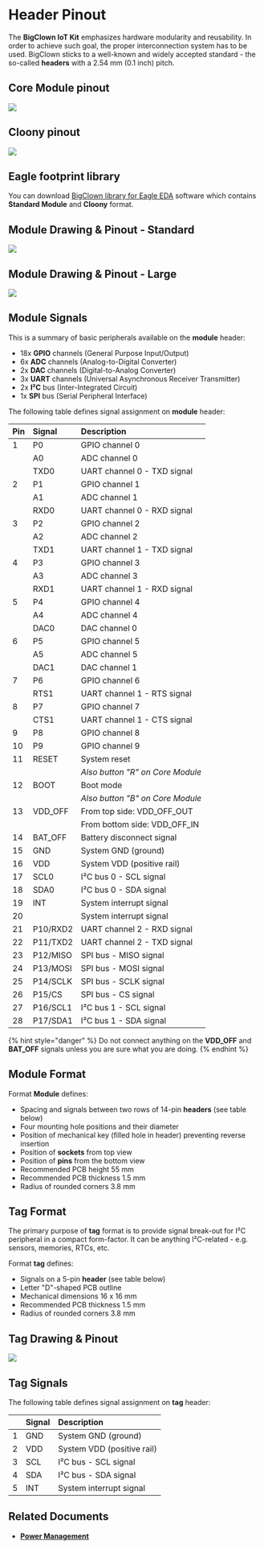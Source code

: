 # Header Pinout

The **BigClown IoT Kit** emphasizes hardware modularity and reusability. In order to achieve such goal, the proper interconnection system has to be used. BigClown sticks to a well-known and widely accepted standard - the so-called **headers** with a 2.54 mm \(0.1 inch\) pitch.

## Core Module pinout

![](../.gitbook/assets/_hardware_header-pinout_core-module-2-pinout.png)

## Cloony pinout

![](../.gitbook/assets/_hardware_header-pinout_cloony-pinout.png)

## Eagle footprint library

You can download [BigClown library for Eagle EDA](https://github.com/bigclownlabs/bc-hardware/tree/master/lbr) software which contains **Standard Module** and **Cloony** format.

## Module Drawing & Pinout - Standard

![](../.gitbook/assets/_hardware_header-pinout_module.png)

## Module Drawing & Pinout - Large

![](../.gitbook/assets/_hardware_header-pinout_module-large.png)

## Module Signals

This is a summary of basic peripherals available on the **module** header:

* 18x **GPIO** channels \(General Purpose Input/Output\)
* 6x **ADC** channels \(Analog-to-Digital Converter\)
* 2x **DAC** channels \(Digital-to-Analog Converter\)
* 3x **UART** channels \(Universal Asynchronous Receiver Transmitter\)
* 2x **I²C** bus \(Inter-Integrated Circuit\)
* 1x **SPI** bus \(Serial Peripheral Interface\)

The following table defines signal assignment on **module** header:

| Pin | Signal | Description |
| :--- | :--- | :--- |
| 1 | P0 | GPIO channel 0 |
|  | A0 | ADC channel 0 |
|  | TXD0 | UART channel 0 - TXD signal |
| 2 | P1 | GPIO channel 1 |
|  | A1 | ADC channel 1 |
|  | RXD0 | UART channel 0 - RXD signal |
| 3 | P2 | GPIO channel 2 |
|  | A2 | ADC channel 2 |
|  | TXD1 | UART channel 1 - TXD signal |
| 4 | P3 | GPIO channel 3 |
|  | A3 | ADC channel 3 |
|  | RXD1 | UART channel 1 - RXD signal |
| 5 | P4 | GPIO channel 4 |
|  | A4 | ADC channel 4 |
|  | DAC0 | DAC channel 0 |
| 6 | P5 | GPIO channel 5 |
|  | A5 | ADC channel 5 |
|  | DAC1 | DAC channel 1 |
| 7 | P6 | GPIO channel 6 |
|  | RTS1 | UART channel 1 - RTS signal |
| 8 | P7 | GPIO channel 7 |
|  | CTS1 | UART channel 1 - CTS signal |
| 9 | P8 | GPIO channel 8 |
| 10 | P9 | GPIO channel 9 |
| 11 | RESET | System reset |
|  |  | _Also button "R" on Core Module_ |
| 12 | BOOT | Boot mode |
|  |  | _Also button "B" on Core Module_ |
| 13 | VDD\_OFF | From top side: VDD\_OFF\_OUT |
|  |  | From bottom side: VDD\_OFF\_IN |
| 14 | BAT\_OFF | Battery disconnect signal |
| 15 | GND | System GND \(ground\) |
| 16 | VDD | System VDD \(positive rail\) |
| 17 | SCL0 | I²C bus 0 - SCL signal |
| 18 | SDA0 | I²C bus 0 - SDA signal |
| 19 | INT | System interrupt signal |
| 20 |  | System interrupt signal |
| 21 | P10/RXD2 | UART channel 2 - RXD signal |
| 22 | P11/TXD2 | UART channel 2 - TXD signal |
| 23 | P12/MISO | SPI bus - MISO signal |
| 24 | P13/MOSI | SPI bus - MOSI signal |
| 25 | P14/SCLK | SPI bus - SCLK signal |
| 26 | P15/CS | SPI bus - CS signal |
| 27 | P16/SCL1 | I²C bus 1 - SCL signal |
| 28 | P17/SDA1 | I²C bus 1 - SDA signal |

{% hint style="danger" %}
Do not connect anything on the **VDD\_OFF** and **BAT\_OFF** signals unless you are sure what you are doing.
{% endhint %}

## Module Format

Format **Module** defines:

* Spacing and signals between two rows of 14-pin **headers** \(see table below\)
* Four mounting hole positions and their diameter
* Position of mechanical key \(filled hole in header\) preventing reverse insertion
* Position of **sockets** from top view
* Position of **pins** from the bottom view
* Recommended PCB height 55 mm
* Recommended PCB thickness 1.5 mm
* Radius of rounded corners 3.8 mm

## Tag Format

The primary purpose of **tag** format is to provide signal break-out for I²C peripheral in a compact form-factor. It can be anything I²C-related - e.g. sensors, memories, RTCs, etc.

Format **tag** defines:

* Signals on a 5-pin **header** \(see table below\)
* Letter "D"-shaped PCB outline
* Mechanical dimensions 16 x 16 mm
* Recommended PCB thickness 1.5 mm
* Radius of rounded corners 3.8 mm

## Tag Drawing & Pinout

![](../.gitbook/assets/_hardware_header-pinout_tag.png)

## Tag Signals

The following table defines signal assignment on **tag** header:

|  | Signal | Description |
| :--- | :--- | :--- |
| 1 | GND | System GND \(ground\) |
| 2 | VDD | System VDD \(positive rail\) |
| 3 | SCL | I²C bus - SCL signal |
| 4 | SDA | I²C bus - SDA signal |
| 5 | INT | System interrupt signal |



## Related Documents

* [**Power Management**](https://www.bigclown.com/doc/hardware/power-management/)


